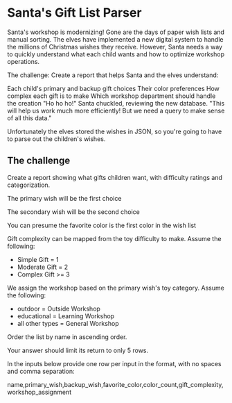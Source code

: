 # Santa's Gift List Parser
Santa's workshop is modernizing! Gone are the days of paper wish lists and manual sorting. The elves have implemented a new digital system to handle the millions of Christmas wishes they receive. However, Santa needs a way to quickly understand what each child wants and how to optimize workshop operations.

The challenge: Create a report that helps Santa and the elves understand:

Each child's primary and backup gift choices
Their color preferences
How complex each gift is to make
Which workshop department should handle the creation
"Ho ho ho!" Santa chuckled, reviewing the new database. "This will help us work much more efficiently! But we need a query to make sense of all this data."

Unfortunately the elves stored the wishes in JSON, so you're going to have to parse out the children's wishes.

## The challenge
Create a report showing what gifts children want, with difficulty ratings and categorization.

The primary wish will be the first choice

The secondary wish will be the second choice

You can presume the favorite color is the first color in the wish list

Gift complexity can be mapped from the toy difficulty to make. Assume the following:
* Simple Gift = 1
* Moderate Gift = 2
* Complex Gift >= 3

We assign the workshop based on the primary wish's toy category. Assume the following:
* outdoor = Outside Workshop
* educational = Learning Workshop
* all other types = General Workshop

Order the list by name in ascending order.

Your answer should limit its return to only 5 rows.

In the inputs below provide one row per input in the format, with no spaces and comma separation:

name,primary_wish,backup_wish,favorite_color,color_count,gift_complexity,workshop_assignment